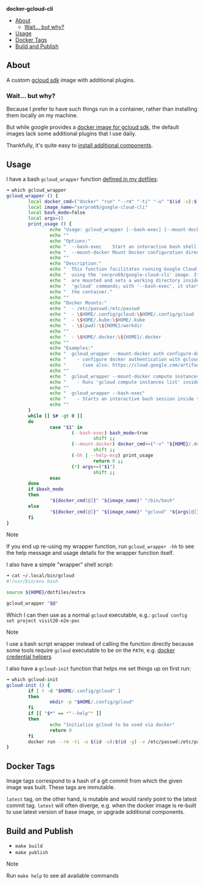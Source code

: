 **docker-gcloud-cli**

<!--toc:start-->
- [About](#about)
  - [Wait... but why?](#wait-but-why)
- [Usage](#usage)
- [Docker Tags](#docker-tags)
- [Build and Publish](#build-and-publish)
<!--toc:end-->

## About 

A custom [gcloud sdk](https://cloud.google.com/sdk?hl=en) image with additional plugins.

### Wait... but why?

Because I prefer to have such things run in a container, rather than installing them locally on my machine.

But while google provides a [docker image for gcloud sdk](https://cloud.google.com/sdk/docs/downloads-docker), the default images lack some additional plugins that I use daily.

Thankfully, it's quite easy to [install additional components](https://cloud.google.com/sdk/docs/downloads-docker#installing_additional_components).

## Usage

I have a bash `gcloud_wrapper` function [defined in my dotfiles](https://github.com/serpro69/dotfiles/blob/764fc9f63527dfc8dcf5dd47ffdfebd9cf907158/extra#L16):

```bash
➜ which gcloud_wrapper
gcloud_wrapper () {
        local docker_cmd=("docker" "run" "--rm" "-ti" "-u" "$(id -u):$(id -g)" "-v" "/etc/passwd:/etc/passwd" "-v" "${HOME}/.config/gcloud:${HOME}/.config/gcloud" "-v" "${HOME}/.kube:${HOME}/.kube" "-v" "$(pwd):${HOME}/workdir" "-w" "${HOME}/workdir")
        local image_name="serpro69/google-cloud-cli"
        local bash_mode=false
        local args=()
        print_usage () {
                echo "Usage: gcloud_wrapper [--bash-exec] [--mount-docker] [gcloud_command [args...]]"
                echo ""
                echo "Options:"
                echo "  --bash-exec    Start an interactive bash shell inside the Docker container."
                echo "  --mount-docker Mount Docker configuration directory (\$HOME/.docker) inside the container."
                echo ""
                echo "Description:"
                echo "  This function facilitates running Google Cloud CLI commands inside a Docker container"
                echo "  using the 'serpro69/google-cloud-cli' image. It ensures necessary configurations"
                echo "  are mounted and sets a working directory inside the container. By default, it runs"
                echo "  'gcloud' commands; with '--bash-exec', it starts an interactive bash session inside"
                echo "  the container."
                echo ""
                echo "Docker Mounts:"
                echo "  - /etc/passwd:/etc/passwd                       Host's passwd file is mounted to the container."
                echo "  - \$HOME/.config/gcloud:\$HOME/.config/gcloud   Mounts gcloud configuration directory."
                echo "  - \$HOME/.kube:\$HOME/.kube                     Mounts kube configuration directory."
                echo "  - \$(pwd):\${HOME}/workdir                      Mounts current directory on host to container's workdir."
                echo ""
                echo "  - \$HOME/.docker:\${HOME}/.docker               Mounts docker configuration directory (requires '--mount-docker' option)."
                echo ""
                echo "Examples:"
                echo "  gcloud_wrapper --mount-docker auth configure-docker europe-north1-docker.pkg.dev"
                echo "    - configure docker authentication with gcloud helper"
                echo "      (see also: https://cloud.google.com/artifact-registry/docs/docker/authentication#gcloud-helper )"
                echo ""
                echo "  gcloud_wrapper --mount-docker compute instances list"
                echo "    - Runs 'gcloud compute instances list' inside the Docker container."
                echo ""
                echo "  gcloud_wrapper --bash-exec"
                echo "    - Starts an interactive bash session inside the Docker container."
                echo ""
        }
        while [[ $# -gt 0 ]]
        do
                case "$1" in
                        (--bash-exec) bash_mode=true
                                shift ;;
                        (--mount-docker) docker_cmd+=("-v" "${HOME}/.docker:${HOME}/.docker")
                                shift ;;
                        (-hh | --help-msg) print_usage
                                return 0 ;;
                        (*) args+=("$1")
                                shift ;;
                esac
        done
        if $bash_mode
        then
                "${docker_cmd[@]}" "${image_name}" "/bin/bash"
        else
                "${docker_cmd[@]}" "${image_name}" "gcloud" "${args[@]}"
        fi
}
```

> [!NOTE]
> If you end up re-using my wrapper function, run `gcloud_wrapper -hh` to see the help message and usage details for the wrapper function itself.

I also have a simple "wrapper" shell script:

```bash
➜ cat ~/.local/bin/gcloud
#!/usr/bin/env bash

source ${HOME}/dotfiles/extra

gcloud_wrapper "$@"
```

Which I can then use as a normal `gcloud` executable, e.g.: `gcloud config set project visit20-e2e-poc`

> [!NOTE]
> I use a bash script wrapper instead of calling the function directly because some tools require `gcloud` executable to be on the `PATH`,
> e.g. [docker credential helpers](https://cloud.google.com/artifact-registry/docs/docker/authentication#gcloud-helper)

I also have a `gcloud-init` function that helps me set things up on first run:

```bash
➜ which gcloud-init
gcloud-init () {
        if [ ! -d "$HOME/.config/gcloud" ]
        then
                mkdir -p "$HOME/.config/gcloud"
        fi
        if [[ "$*" == *"--help"* ]]
        then
                echo "Initialize gcloud to be used via docker"
                return 0
        fi
        docker run --rm -ti -u $(id -u):$(id -g) -v /etc/passwd:/etc/passwd -v $HOME/.config/gcloud:$HOME/.config/gcloud serpro69/google-cloud-cli gcloud init
}
```

## Docker Tags

Image tags correspond to a hash of a git commit from which the given image was built. These tags are immutable.

`latest` tag, on the other hand, is mutable and would rarely point to the latest commit tag. `latest` will often diverge, e.g. when the docker image is re-built to use latest version of base image, or upgrade additional components.

## Build and Publish

- `make build`
- `make publish`

> [!NOTE]
> Run `make help` to see all available commands

